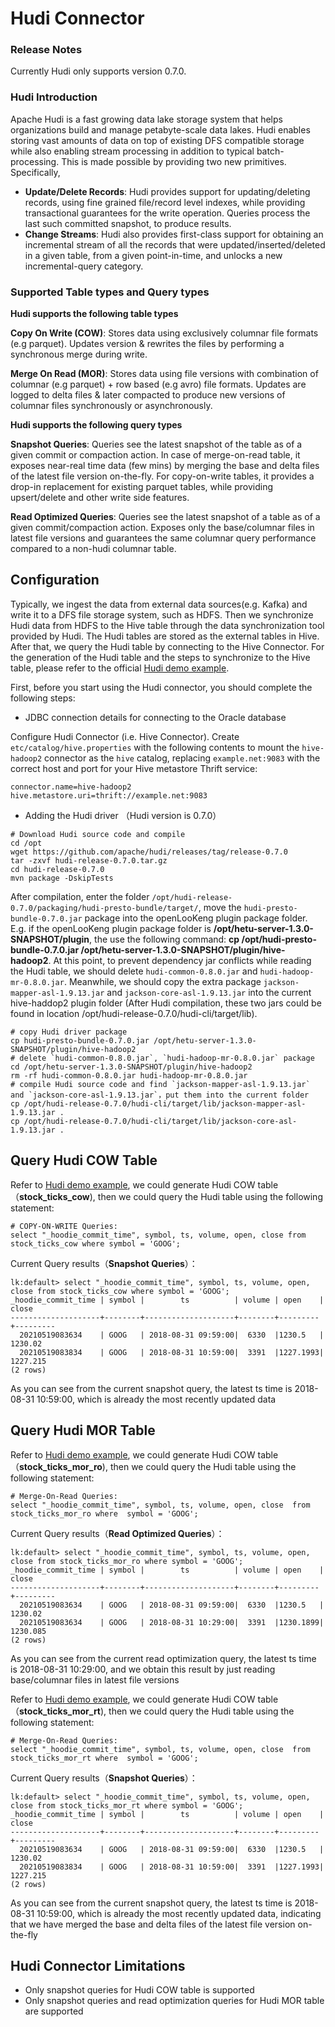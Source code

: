 # Hudi  Connector

### Release Notes
Currently Hudi only supports version 0.7.0.

### Hudi Introduction

Apache Hudi is a fast growing data lake storage system that helps organizations build and manage petabyte-scale data lakes. Hudi enables storing vast amounts of data on top of existing DFS compatible storage while also enabling stream processing in addition to typical batch-processing. This is made possible by providing two new primitives. Specifically,

- **Update/Delete Records**: Hudi provides support for updating/deleting records, using fine grained file/record level indexes, while providing transactional guarantees for the write operation. Queries process the last such committed snapshot, to produce results.
- **Change Streams**: Hudi also provides first-class support for obtaining an incremental stream of all the records that were updated/inserted/deleted in a given table, from a given point-in-time, and unlocks a new incremental-query category.

### Supported Table types and Query types

**Hudi supports the following table types**

**Copy On Write (COW)**: Stores data using exclusively columnar file formats (e.g parquet). Updates version & rewrites the files by performing a synchronous merge during write.

**Merge On Read (MOR)**: Stores data using file versions with combination of columnar (e.g parquet) + row based (e.g avro) file formats. Updates are logged to delta files & later compacted to produce new versions of columnar files synchronously or asynchronously.

**Hudi supports the following query types**

**Snapshot Queries**: Queries see the latest snapshot of the table as of a given commit or compaction action. In case of merge-on-read table, it exposes near-real time data (few mins) by merging the base and delta files of the latest file version on-the-fly. For copy-on-write tables, it provides a drop-in replacement for existing parquet tables, while providing upsert/delete and other write side features.

**Read Optimized Queries**: Queries see the latest snapshot of a table as of a given commit/compaction action. Exposes only the base/columnar files in latest file versions and guarantees the same columnar query performance compared to a non-hudi columnar table.

## Configuration

Typically, we ingest the data from external data sources(e.g. Kafka) and write it to a DFS file storage system, such as HDFS. Then we synchronize Hudi data from HDFS to the Hive table through the data synchronization tool provided by Hudi. The Hudi tables are stored as the external tables in Hive. After that, we query the Hudi table by connecting to the Hive Connector. For the generation of the Hudi table and the steps to synchronize to the Hive table, please refer to the official [Hudi demo example](https://hudi.apache.org/docs/docker_demo.html).

First, before you start using the Hudi connector, you should complete the following steps:

- JDBC connection details for connecting to the Oracle database

Configure Hudi Connector (i.e. Hive Connector). Create `etc/catalog/hive.properties` with the following contents to mount the `hive-hadoop2` connector as the `hive` catalog, replacing `example.net:9083` with the correct host and port for your Hive metastore Thrift service:

``` properties
connector.name=hive-hadoop2
hive.metastore.uri=thrift://example.net:9083
```

- Adding the Hudi driver （Hudi version is 0.7.0）

```properties
# Download Hudi source code and compile
cd /opt
wget https://github.com/apache/hudi/releases/tag/release-0.7.0
tar -zxvf hudi-release-0.7.0.tar.gz
cd hudi-release-0.7.0
mvn package -DskipTests
```

After compilation, enter the folder `/opt/hudi-release-0.7.0/packaging/hudi-presto-bundle/target/`, move the `hudi-presto-bundle-0.7.0.jar` package into the openLooKeng plugin package folder. E.g. if the openLooKeng plugin package folder is **/opt/hetu-server-1.3.0-SNAPSHOT/plugin**, the use the following command: **cp /opt/hudi-presto-bundle-0.7.0.jar /opt/hetu-server-1.3.0-SNAPSHOT/plugin/hive-hadoop2**. At this point, to prevent dependency jar conflicts while reading the Hudi table, we should delete `hudi-common-0.8.0.jar` and `hudi-hadoop-mr-0.8.0.jar`. Meanwhile, we should copy the extra package `jackson-mapper-asl-1.9.13.jar` and `jackson-core-asl-1.9.13.jar` into the current hive-haddop2 plugin folder (After Hudi compilation, these two jars could be found in location /opt/hudi-release-0.7.0/hudi-cli/target/lib). 

```properties
# copy Hudi driver package
cp hudi-presto-bundle-0.7.0.jar /opt/hetu-server-1.3.0-SNAPSHOT/plugin/hive-hadoop2
# delete `hudi-common-0.8.0.jar`, `hudi-hadoop-mr-0.8.0.jar` package
cd /opt/hetu-server-1.3.0-SNAPSHOT/plugin/hive-hadoop2
rm -rf hudi-common-0.8.0.jar hudi-hadoop-mr-0.8.0.jar
# compile Hudi source code and find `jackson-mapper-asl-1.9.13.jar` and `jackson-core-asl-1.9.13.jar`，put them into the current folder
cp /opt/hudi-release-0.7.0/hudi-cli/target/lib/jackson-mapper-asl-1.9.13.jar .
cp /opt/hudi-release-0.7.0/hudi-cli/target/lib/jackson-core-asl-1.9.13.jar .
```

## Query Hudi COW Table

Refer to [Hudi demo example](https://hudi.apache.org/docs/docker_demo.html), we could generate Hudi COW table（**stock_ticks_cow**), then we could query the Hudi table using the following statement:

    # COPY-ON-WRITE Queries: 
    select "_hoodie_commit_time", symbol, ts, volume, open, close from stock_ticks_cow where symbol = 'GOOG';

Current Query results（**Snapshot Queries**）：

    lk:default> select "_hoodie_commit_time", symbol, ts, volume, open, close from stock_ticks_cow where symbol = 'GOOG';
    _hoodie_commit_time | symbol |        ts          | volume | open    | close
    --------------------+--------+--------------------+--------+---------+---------
      20210519083634    | GOOG   | 2018-08-31 09:59:00|  6330  |1230.5   | 1230.02
      20210519083834    | GOOG   | 2018-08-31 10:59:00|  3391  |1227.1993| 1227.215
    (2 rows)

As you can see from the current snapshot query, the latest ts time is 2018-08-31 10:59:00, which is already the most recently updated data

## Query Hudi MOR Table

Refer to [Hudi demo example](https://hudi.apache.org/docs/docker_demo.html), we could generate Hudi COW table（**stock_ticks_mor_ro**), then we could query the Hudi table using the following statement:

    # Merge-On-Read Queries:
    select "_hoodie_commit_time", symbol, ts, volume, open, close  from stock_ticks_mor_ro where  symbol = 'GOOG';
    

Current Query results（**Read Optimized Queries**）：

    lk:default> select "_hoodie_commit_time", symbol, ts, volume, open, close from stock_ticks_mor_ro where symbol = 'GOOG';
    _hoodie_commit_time | symbol |        ts          | volume | open    | close
    --------------------+--------+--------------------+--------+---------+---------
      20210519083634    | GOOG   | 2018-08-31 09:59:00|  6330  |1230.5   | 1230.02
      20210519083634    | GOOG   | 2018-08-31 10:29:00|  3391  |1230.1899| 1230.085
    (2 rows)

As you can see from the current read optimization query, the latest ts time is 2018-08-31 10:29:00, and we obtain this result by just reading base/columnar files in latest file versions

Refer to [Hudi demo example](https://hudi.apache.org/docs/docker_demo.html), we could generate Hudi COW table（**stock_ticks_mor_rt**), then we could query the Hudi table using the following statement:

    # Merge-On-Read Queries:
    select "_hoodie_commit_time", symbol, ts, volume, open, close  from stock_ticks_mor_rt where  symbol = 'GOOG';

Current Query results（**Snapshot Queries**）：

    lk:default> select "_hoodie_commit_time", symbol, ts, volume, open, close from stock_ticks_mor_rt where symbol = 'GOOG';
    _hoodie_commit_time | symbol |        ts          | volume | open    | close
    --------------------+--------+--------------------+--------+---------+---------
      20210519083634    | GOOG   | 2018-08-31 09:59:00|  6330  |1230.5   | 1230.02
      20210519083834    | GOOG   | 2018-08-31 10:59:00|  3391  |1227.1993| 1227.215
    (2 rows)

As you can see from the current snapshot query, the latest ts time is 2018-08-31 10:59:00, which is already the most recently updated data, indicating that we have merged the base and delta files of the latest file version on-the-fly

## Hudi Connector Limitations

- Only snapshot queries for Hudi COW table is supported
- Only snapshot queries and read optimization queries for Hudi MOR table are supported

